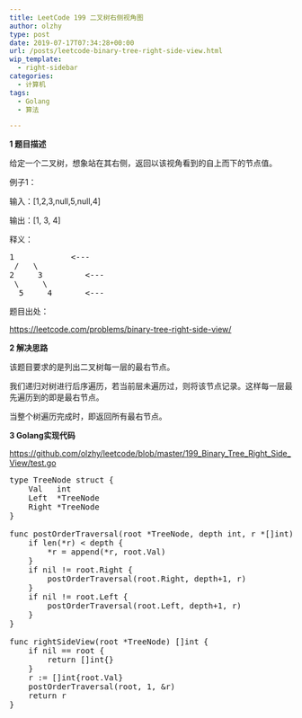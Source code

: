 ```yaml
---
title: LeetCode 199 二叉树右侧视角图
author: olzhy
type: post
date: 2019-07-17T07:34:28+00:00
url: /posts/leetcode-binary-tree-right-side-view.html
wip_template:
  - right-sidebar
categories:
  - 计算机
tags:
  - Golang
  - 算法

---
```

**1 题目描述**
  
给定一个二叉树，想象站在其右侧，返回以该视角看到的自上而下的节点值。

例子1：
  
输入：[1,2,3,null,5,null,4]
  
输出：[1, 3, 4]
  
释义：

<pre>1            &lt;---
 /   \
2     3         &lt;---
 \     \
  5     4       &lt;---
</pre>

题目出处：
  
<a href="https://leetcode.com/problems/binary-tree-right-side-view/" target="_blank" rel="noopener">https://leetcode.com/problems/binary-tree-right-side-view/</a>

**2 解决思路**
  
该题目要求的是列出二叉树每一层的最右节点。
  
我们递归对树进行后序遍历，若当前层未遍历过，则将该节点记录。这样每一层最先遍历到的即是最右节点。
  
当整个树遍历完成时，即返回所有最右节点。

**3 Golang实现代码**
  
<a href="https://github.com/olzhy/leetcode/blob/master/199_Binary_Tree_Right_Side_View/test.go" target="_blank" rel="noopener">https://github.com/olzhy/leetcode/blob/master/199_Binary_Tree_Right_Side_View/test.go</a>

<pre>type TreeNode struct {
    Val   int
    Left  *TreeNode
    Right *TreeNode
}

func postOrderTraversal(root *TreeNode, depth int, r *[]int) {
    if len(*r) &lt; depth {
        *r = append(*r, root.Val)
    }
    if nil != root.Right {
        postOrderTraversal(root.Right, depth+1, r)
    }
    if nil != root.Left {
        postOrderTraversal(root.Left, depth+1, r)
    }
}

func rightSideView(root *TreeNode) []int {
    if nil == root {
        return []int{}
    }
    r := []int{root.Val}
    postOrderTraversal(root, 1, &r)
    return r
}
</pre>